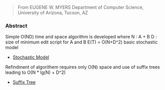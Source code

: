 >From EUGENE W. MYERS Department of Computer Science, University of Arizona, Tucson, AZ

### Abstract
Simple O(ND) time and space algorithm is developed where
N : A + B
D : size of minimum edit script for A and B
E(T) = O(N+D^2) basic stochastic model
* [Stochastic Model](https://en.wikipedia.org/wiki/Stochastic_modelling_(insurance))

Refindment of algorithem requires only O(N) space and use of suffix trees leading to O(N * lg(N) + D^2)
* [Suffix Tree](https://en.wikipedia.org/wiki/Suffix_tree)
